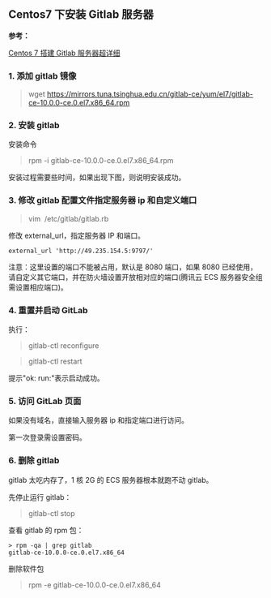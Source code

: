 ## Centos7 下安装 Gitlab 服务器

**参考：**

[Centos 7 搭建 Gitlab 服务器超详细](https://blog.csdn.net/duyusean/article/details/80011540)

### 1. 添加 gitlab 镜像

> wget https://mirrors.tuna.tsinghua.edu.cn/gitlab-ce/yum/el7/gitlab-ce-10.0.0-ce.0.el7.x86_64.rpm

### 2. 安装 gitlab 

安装命令

> rpm -i gitlab-ce-10.0.0-ce.0.el7.x86_64.rpm

安装过程需要些时间，如果出现下图，则说明安装成功。

### 3. 修改 gitlab 配置文件指定服务器 ip 和自定义端口

> vim  /etc/gitlab/gitlab.rb

修改 external_url，指定服务器 IP 和端口。

```
external_url 'http://49.235.154.5:9797/'
```

注意：这里设置的端口不能被占用，默认是 8080 端口，如果 8080 已经使用，请自定义其它端口，并在防火墙设置开放相对应的端口(腾讯云 ECS 服务器安全组需设置相应端口)。

### 4. 重置并启动 GitLab

执行：

> gitlab-ctl reconfigure

> gitlab-ctl restart

提示"ok: run:"表示启动成功。

### 5. 访问 GitLab 页面

如果没有域名，直接输入服务器 ip 和指定端口进行访问。

第一次登录需设置密码。

### 6. 删除 gitlab

gitlab 太吃内存了，1 核 2G 的 ECS 服务器根本就跑不动 gitlab。

先停止运行 gitlab：

> gitlab-ctl stop

查看 gitlab 的 rpm 包：

```
> rpm -qa | grep gitlab
gitlab-ce-10.0.0-ce.0.el7.x86_64
```

删除软件包

> rpm -e gitlab-ce-10.0.0-ce.0.el7.x86_64
